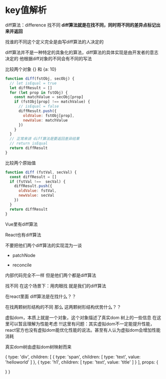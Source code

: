 # key值解析

diff算法：difference 找不同 **diff算法就是在找不同，同时将不同的差异点标记出来并返回**

找谁的不同这个定义完全是由写diff算法的人决定的

diff算法并不是一种特定的具象化的算法，diff算法的具体实现是由开发者的意志决定的 他根据diff对象的不同会有不同的写法

比较两个对象 {} 和 {a: 10}

```js
function diff(fstObj, secObj) {
  // let isEqual = true
  let diffResult = []
  for (let prop in fstObj) {
    const matchValue = secObj[prop]
    if (fstObj[prop] !== matchValue) {
      // isEqual = false
      diffResult.push({
        oldValue: fstObj[prop],
        newValue: matchValue
      })
    }
  }
  // 正常来讲 diff算法是要返回差异结果
  // return isEqual
  return diffResult
}
```

比较两个原始值

```js
function diff (fstVal, secVal) {
  const diffResult = []
  if (fstVal !==  secVal) {
    diffResult.push({
      oldValue: fstVal,
      newValue: secVal
    })
  }
  return diffResult
}
```

Vue里有diff算法

React也有diff算法

不要把他们两个diff算法的实现混为一谈

- patchNode

- reconcile

内部代码完全不一样 但是他们两个都是diff算法

找不同 在这个场景下：用肉眼找 就是我们的diff算法

在react里面 diff算法是在找什么？？

在找两颗树形结构的不同 那么 这两颗树形结构优势什么？？

虚拟dom，本质上就是一个对象，这个对象描述了真实dom 树上的一些信息 在这里可以暂且理解为性能考虑 !!!这里有问题：其实虚拟dom不一定能提升性能，react官方也没有虚拟dom能优化性能的说法。甚至有人认为虚拟dom会增加性能消耗

真实dom树由虚拟dom树映射而来

{
  type: 'div',
  children: [
    {
      type: 'span',
      children: [
        type: 'text',
        value: 'helloworld'
      ]
    },
    {
      type: 'h1',
      children: [
        type: 'text',
        value: 'title'
      ]
    }
  ],
  props: {

  }
}


